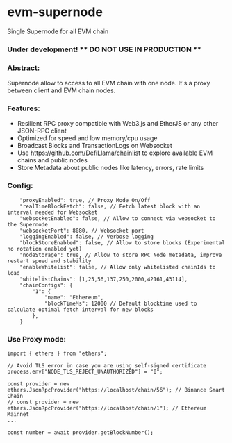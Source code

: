 # evm-supernode

Single Supernode for all EVM chain

### Under development! ** DO NOT USE IN PRODUCTION **

### Abstract:

Supernode allow to access to all EVM chain with one node. It's a proxy between client and EVM chain nodes.

### Features:

- Resilient RPC proxy compatible with Web3.js and EtherJS or any other JSON-RPC client
- Optimized for speed and low memory/cpu usage
- Broadcast Blocks and TransactionLogs on Websocket
- Use https://github.com/DefiLlama/chainlist to explore available EVM chains and public nodes
- Store Metadata about public nodes like latency, errors, rate limits

### Config:

```
    "proxyEnabled": true, // Proxy Mode On/Off
    "realTimeBlockFetch": false, // Fetch latest block with an interval needed for Websocket
    "websocketEnabled": false, // Allow to connect via websocket to the Supernode
    "websocketPort": 8080, // Websocket port
    "loggingEnabled": false, // Verbose logging
    "blockStoreEnabled": false, // Allow to store blocks (Experimental no rotation enabled yet)
    "nodeStorage": true, // Allow to store RPC Node metadata, improve restart speed and stability
    "enableWhitelist": false, // Allow only whitelisted chainIds to load
    "whitelistChains": [1,25,56,137,250,2000,42161,43114],
    "chainConfigs": {
        "1": {
            "name": "Ethereum",
            "blockTimeMs": 12000 // Default blocktime used to calculate optimal fetch interval for new blocks
        },
    }
```

### Use Proxy mode:

```
import { ethers } from "ethers";

// Avoid TLS error in case you are using self-signed certificate
process.env["NODE_TLS_REJECT_UNAUTHORIZED"] = "0";

const provider = new ethers.JsonRpcProvider("https://localhost/chain/56"); // Binance Smart Chain
// const provider = new ethers.JsonRpcProvider("https://localhost/chain/1"); // Ethereum Mainnet
...

const number = await provider.getBlockNumber();

```
